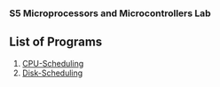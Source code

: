 ### S5 Microprocessors and Microcontrollers Lab

## List of Programs
1. [CPU-Scheduling](DiskSch.c)
2. [Disk-Scheduling](CPUSch.c)
